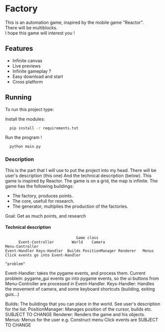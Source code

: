 # Factory

This is an automation game, inspired by the mobile game "Reactor". \
There will be multiblocks. \
I hope this game will interest you !

## Features

- Infinite canvas
- Live previews
- Infinite gameplay ?
- Easy download and start
- Cross platform


## Running

To run this project type:

Install the modules:
```bash
  pip install -r requirements.txt
```
Run the program !
```bash
  python main.py
```

### Description
This is the part that I will use to put the project into my head. There will be user's description
(this one)
And the technical description (below).
This game is inspired by Reactor. The game is on a grid, the map is infinite.
The game has the following buildings:
- The factory, produces points.
- The core, usefull for research.
- The generator, multiplies the production of the factories.

Goal: Get as much points, and research

#### Technical description
                                    Game class
          Event-Controller        World    Camera                          Menu-Controller 
    Event-Handler Keys-Handler  Builds PositionManager Renderer   Menus Click events go into Event-Handler
                                                                                    ^problem^

Event-Handler: takes the pygame events, and process them.
Current problem: pygame_gui events go into pygame events, so the ui buttons from Menu-Controller are processed in Event-Handler.
Keys-Handler: Handles the movement of camera, and some keyboard shortcuts (building, exiting guis...)

Builds: The buildings that you can place in the world. See user's description for the list.
PositionManager: Manages position of the cursor, builds etc. SUBJECT TO CHANGE
Renderer: Renders the game and his objects.
Menus: Menus for the user e.g. Construct menu
Click events are SUBJECT TO CHANGE